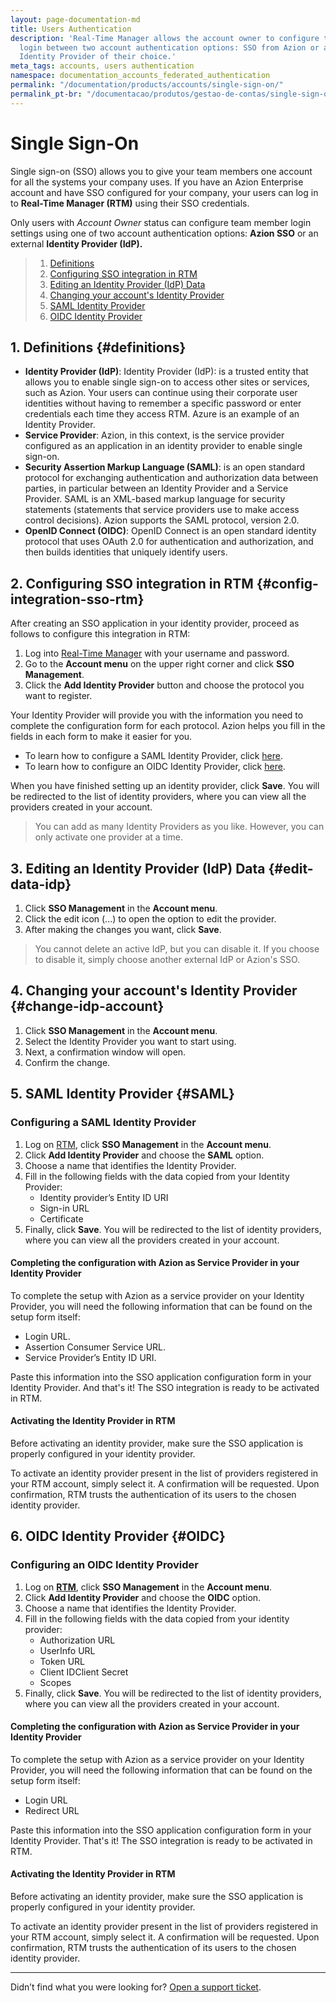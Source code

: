 ```yaml
---
layout: page-documentation-md
title: Users Authentication
description: 'Real-Time Manager allows the account owner to configure their users''
  login between two account authentication options: SSO from Azion or an external
  Identity Provider of their choice.'
meta_tags: accounts, users authentication
namespace: documentation_accounts_federated_authentication
permalink: "/documentation/products/accounts/single-sign-on/"
permalink_pt-br: "/documentacao/produtos/gestao-de-contas/single-sign-on/"
---
```

# Single Sign-On


Single sign-on (SSO) allows you to give your team members one account for all the systems your company uses. If you have an Azion Enterprise account and have SSO configured for your company, your users can log in to **Real-Time Manager (RTM)** using their SSO credentials.

Only users with _Account Owner_ status can configure team member login settings using one of two account authentication options: **Azion SSO** or an external **Identity Provider (IdP).**

> 1. [Definitions](#definitions)
> 2. [Configuring SSO integration in RTM](#config-integration-sso-rtm)
> 3. [Editing an Identity Provider (IdP) Data](#edit-data-idp)
> 4. [Changing your account's Identity Provider](#change-idp-account)
> 5. [SAML Identity Provider](#SAML)
> 6. [OIDC Identity Provider](#OIDC)

## 1. Definitions {#definitions}

* **Identity Provider (IdP)**: Identity Provider (IdP): is a trusted entity that allows you to enable single sign-on to access other sites or services, such as Azion. Your users can continue using their corporate user identities without having to remember a specific password or enter credentials each time they access RTM. Azure is an example of an Identity Provider.
* **Service Provider**: Azion, in this context, is the service provider configured as an application in an identity provider to enable single sign-on.
* **Security Assertion Markup Language (SAML)**: is an open standard protocol for exchanging authentication and authorization data between parties, in particular between an Identity Provider and a Service Provider. SAML is an XML-based markup language for security statements (statements that service providers use to make access control decisions). Azion supports the SAML protocol, version 2.0.
* **OpenID Connect (OIDC)**: OpenID Connect is an open standard identity protocol that uses OAuth 2.0 for authentication and authorization, and then builds identities that uniquely identify users.

## 2. Configuring SSO integration in RTM {#config-integration-sso-rtm}

After creating an SSO application in your identity provider, proceed as follows to configure this integration in RTM:

1. Log into [Real-Time Manager](https://manager.azion.com/) with your username and password.
2. Go to the **Account menu** on the upper right corner and click **SSO Management**.
3. Click the **Add Identity Provider** button and choose the protocol you want to register.

Your Identity Provider will provide you with the information you need to complete the configuration form for each protocol. Azion helps you fill in the fields in each form to make it easier for you.

* To learn how to configure a SAML Identity Provider, click [here](https://docs.github.com/pt/github-ae@latest/admin/identity-and-access-management/managing-iam-for-your-enterprise/configuring-saml-single-sign-on-for-your-enterprise).
* To learn how to configure an OIDC Identity Provider, click [here](https://docs.github.com/pt/actions/deployment/security-hardening-your-deployments/configuring-openid-connect-in-cloud-providers).

When you have finished setting up an identity provider, click **Save**. You will be redirected to the list of identity providers, where you can view all the providers created in your account.

> You can add as many Identity Providers as you like. However, you can only activate one provider at a time.

## 3. Editing an Identity Provider (IdP) Data {#edit-data-idp}

1. Click **SSO Management** in the **Account menu**.
2. Click the edit icon (...) to open the option to edit the provider.
3. After making the changes you want, click **Save**.

> You cannot delete an active IdP, but you can disable it. If you choose to disable it, simply choose another external IdP or Azion's SSO.

## 4. Changing your account's Identity Provider {#change-idp-account}

1. Click **SSO Management** in the **Account menu**.
2. Select the Identity Provider you want to start using.
3. Next, a confirmation window will open.
4. Confirm the change.

## 5. SAML Identity Provider {#SAML}

### Configuring a SAML Identity Provider

1. Log on [RTM](https://manager.azion.com/), click **SSO Management** in the **Account menu**.
2. Click **Add Identity Provider** and choose the **SAML** option.
3. Choose a name that identifies the Identity Provider.
4. Fill in the following fields with the data copied from your Identity Provider:
   * Identity provider’s Entity ID URI
   * Sign-in URL
   * Certificate
5. Finally, click **Save**. You will be redirected to the list of identity providers, where you can view all the providers created in your account.

#### Completing the configuration with Azion as Service Provider in your Identity Provider

To complete the setup with Azion as a service provider on your Identity Provider, you will need the following information that can be found on the setup form itself:

* Login URL.
* Assertion Consumer Service URL.
* Service Provider’s Entity ID URI.

Paste this information into the SSO application configuration form in your Identity Provider. And that's it! The SSO integration is ready to be activated in RTM.

#### Activating the Identity Provider in RTM

Before activating an identity provider, make sure the SSO application is properly configured in your identity provider.

To activate an identity provider present in the list of providers registered in your RTM account, simply select it. A confirmation will be requested. Upon confirmation, RTM trusts the authentication of its users to the chosen identity provider.

## 6. OIDC Identity Provider {#OIDC}

### Configuring an OIDC Identity Provider

1. Log on **[RTM](https://manager.azion.com/)**, click **SSO Management** in the **Account menu**.
2. Click **Add Identity Provider** and choose the **OIDC** option.
3. Choose a name that identifies the Identity Provider.
4. Fill in the following fields with the data copied from your identity provider:
   * Authorization URL
   * UserInfo URL
   * Token URL
   * Client IDClient Secret
   * Scopes
5. Finally, click **Save**. You will be redirected to the list of identity providers, where you can view all the providers created in your account.

#### Completing the configuration with Azion as Service Provider in your Identity Provider

To complete the setup with Azion as a service provider on your Identity Provider, you will need the following information that can be found on the setup form itself:

* Login URL
* Redirect URL

Paste this information into the SSO application configuration form in your Identity Provider. That's it! The SSO integration is ready to be activated in RTM.

#### Activating the Identity Provider in RTM

Before activating an identity provider, make sure the SSO application is properly configured in your identity provider.

To activate an identity provider present in the list of providers registered in your RTM account, simply select it. A confirmation will be requested. Upon confirmation, RTM trusts the authentication of its users to the chosen identity provider.

---

Didn’t find what you were looking for? [Open a support ticket](https://tickets.azion.com/).

